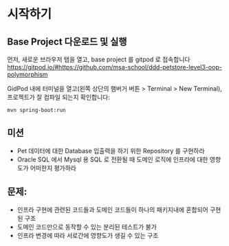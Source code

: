 # 시작하기

## Base Project 다운로드 및 실행
먼저, 새로운 브라우저 탭을 열고, base project 를 gitpod 로 접속합니다
https://gitpod.io/#https://github.com/msa-school/ddd-petstore-level3-oop-polymorphism

GidPod 내에 터미널을 열고(왼쪽 상단의 햄버거 버튼 > Terminal > New Terminal), 프로젝트가 잘 컴파일 되는지 확인합니다:
```
mvn spring-boot:run
```

## 미션
- Pet 데이터에 대한 Database 입출력을 하기 위한 Repository 를 구현하라
- Oracle SQL 에서  Mysql 용 SQL 로 전환될 때 도메인 로직에 인프라에 대한 영향도가 어떠한지 평가하라

## 문제: 
- 인프라 구현에 관련된 코드들과 도메인 코드들이 하나의 패키지내에 혼합되어 구현된 구조 
- 도메인 코드만으로 동작할 수 있는 분리된 테스트가 불가
- 인프라 변경에 따라 서로간에 영향도가 생길 수 있는 구조

